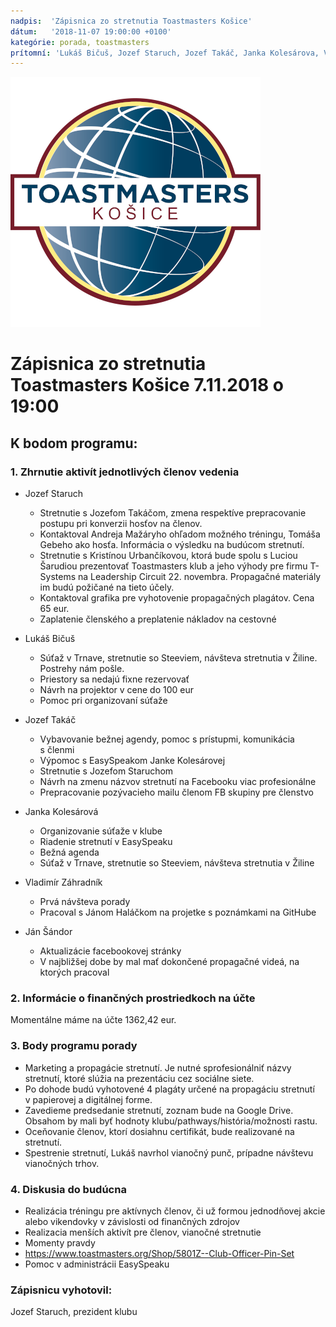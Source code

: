 ```yaml
---
nadpis:  'Zápisnica zo stretnutia Toastmasters Košice'
dátum:   '2018-11-07 19:00:00 +0100'
kategórie: porada, toastmasters
prítomní: 'Lukáš Bičuš, Jozef Staruch, Jozef Takáč, Janka Kolesárova, Vladimír Záhradník'
---
```


![alt text][logo]
# Zápisnica zo stretnutia Toastmasters Košice 7.11.2018 o 19:00

## K bodom programu:
### 1. Zhrnutie aktivít jednotlivých členov vedenia
   * Jozef Staruch 
      * Stretnutie s Jozefom Takáčom, zmena respektíve prepracovanie postupu pri konverzii hosťov na členov. 
      * Kontaktoval Andreja Mažáryho ohľadom možného tréningu, Tomáša Gebeho ako hosťa. Informácia o výsledku na budúcom stretnutí.
      * Stretnutie s Kristínou Urbančíkovou, ktorá bude spolu s Luciou Šarudiou prezentovať Toastmasters klub a jeho výhody pre firmu T-Systems na Leadership Circuit 22. novembra. Propagačné materiály im budú požičané na tieto účely.
      * Kontaktoval grafika pre vyhotovenie propagačných plagátov. Cena 65 eur.
      * Zaplatenie členského a preplatenie nákladov na cestovné

   * Lukáš Bičuš
      * Súťaž v Trnave, stretnutie so Steeviem, návšteva stretnutia v Žiline. Postrehy nám pošle.
      * Priestory sa nedajú fixne rezervovať
      * Návrh na projektor v cene do 100 eur
      * Pomoc pri organizovaní súťaže

   * Jozef Takáč
      * Vybavovanie bežnej agendy, pomoc s prístupmi, komunikácia s členmi
      * Výpomoc s EasySpeakom Janke Kolesárovej
      * Stretnutie s Jozefom Staruchom
      * Návrh na zmenu názvov stretnutí na Facebooku viac profesionálne
      * Prepracovanie pozývacieho mailu členom FB skupiny pre členstvo

   * Janka Kolesárová
      * Organizovanie súťaže v klube
      * Riadenie stretnutí v EasySpeaku
      * Bežná agenda
      * Súťaž v Trnave, stretnutie so Steeviem, návšteva stretnutia v Žiline

   * Vladimír Záhradník
      * Prvá návšteva porady
      * Pracoval s Jánom Haláčkom na projetke s poznámkami na GitHube

   * Ján Šándor
      * Aktualizácie facebookovej stránky
      * V najbližšej dobe by mal mať dokončené propagačné videá, na ktorých pracoval

### 2. Informácie o finančných prostriedkoch na účte 
Momentálne máme na účte 1362,42 eur.

### 3. Body programu porady
   * Marketing a propagácie stretnutí. Je nutné sprofesionálniť názvy stretnutí, ktoré slúžia na prezentáciu cez sociálne siete. 
   * Po dohode budú vyhotovené 4 plagáty určené na propagáciu stretnutí v papierovej a digitálnej forme.
   * Zavedieme predsedanie stretnutí, zoznam bude na Google Drive. Obsahom by mali byť hodnoty klubu/pathways/história/možnosti rastu.
   * Oceňovanie členov, ktorí dosiahnu certifikát, bude realizované na stretnutí.
   * Spestrenie stretnutí, Lukáš navrhol vianočný punč, prípadne návštevu vianočných trhov.

### 4. Diskusia do budúcna
   * Realizácia tréningu pre aktívnych členov, či už formou jednodňovej akcie alebo vikendovky v závislosti od finančných zdrojov
   * Realizacia menších aktivít pre členov, vianočné stretnutie
   * Momenty pravdy
   * https://www.toastmasters.org/Shop/5801Z--Club-Officer-Pin-Set
   * Pomoc v administrácii EasySpeaku

### Zápisnicu vyhotovil:
Jozef Staruch,
prezident klubu

[logo]: https://github.com/toastmasters-kosice/graficke-podklady/raw/master/Log%C3%A1/%C5%A0tandardn%C3%A9%20zmen%C5%A1en%C3%A9%20logo%20TMKE.png "Logo Toastmasters Košice"